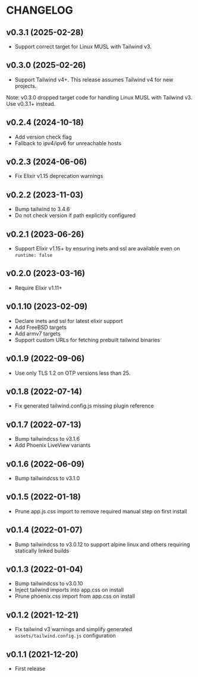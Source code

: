# CHANGELOG

## v0.3.1 (2025-02-28)

* Support correct target for Linux MUSL with Tailwind v3.

## v0.3.0 (2025-02-26)

* Support Tailwind v4+. This release assumes Tailwind v4 for new projects.

Note: v0.3.0 dropped target code for handling Linux MUSL with Tailwind v3. Use v0.3.1+ instead.

## v0.2.4 (2024-10-18)

* Add version check flag
* Fallback to ipv4/ipv6 for unreachable hosts

## v0.2.3 (2024-06-06)

* Fix Elixir v1.15 deprecation warnings

## v0.2.2 (2023-11-03)

* Bump tailwind to 3.4.6
* Do not check version if path explicitly configured

## v0.2.1 (2023-06-26)

* Support Elixir v1.15+ by ensuring inets and ssl are available even on `runtime: false`

## v0.2.0 (2023-03-16)

* Require Elixir v1.11+

## v0.1.10 (2023-02-09)

* Declare inets and ssl for latest elixir support
* Add FreeBSD targets
* Add armv7 targets
* Support custom URLs for fetching prebuilt tailwind binaries

## v0.1.9 (2022-09-06)

* Use only TLS 1.2 on OTP versions less than 25.

## v0.1.8 (2022-07-14)

* Fix generated tailwind.config.js missing plugin reference

## v0.1.7 (2022-07-13)

* Bump tailwindcss to v3.1.6
* Add Phoenix LiveView variants

## v0.1.6 (2022-06-09)

* Bump tailwindcss to v3.1.0

## v0.1.5 (2022-01-18)

* Prune app.js css import to remove required manual step on first install

## v0.1.4 (2022-01-07)

* Bump tailwindcss to v3.0.12 to support alpine linux and others requiring statically linked builds

## v0.1.3 (2022-01-04)

* Bump tailwindcss to v3.0.10
* Inject tailwind imports into app.css on install
* Prune phoenix.css import from app.css on install

## v0.1.2 (2021-12-21)

* Fix tailwind v3 warnings and simplify generated `assets/tailwind.config.js` configuration

## v0.1.1 (2021-12-20)

* First release
